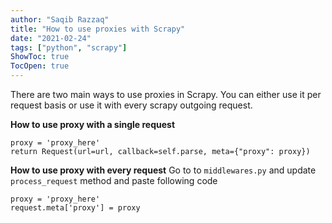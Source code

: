 ```yaml
---
author: "Saqib Razzaq"
title: "How to use proxies with Scrapy"
date: "2021-02-24"
tags: ["python", "scrapy"]
ShowToc: true
TocOpen: true
---
```


There are two main ways to use proxies in Scrapy. You can either use it per request basis or use it with every scrapy outgoing request. 

**How to use proxy with a single request**

```
proxy = 'proxy_here'
return Request(url=url, callback=self.parse, meta={"proxy": proxy})
```

**How to use proxy with every request**
Go to to `middlewares.py` and update `process_request` method and paste following code

```
proxy = 'proxy_here'
request.meta['proxy'] = proxy
```
